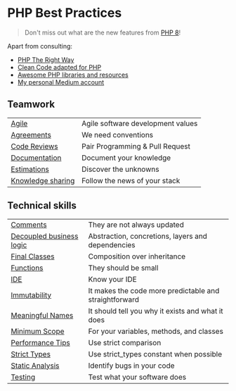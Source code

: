 # PHP Best Practices

> Don't miss out what are the new features from <a href="https://www.php.net/releases/8.0/en.php">PHP 8</a>!

Apart from consulting:

* [PHP The Right Way](https://phptherightway.com/)
* [Clean Code adapted for PHP](https://github.com/jupeter/clean-code-php)
* [Awesome PHP libraries and resources](https://github.com/ziadoz/awesome-php)
* [My personal Medium account](https://medium.com/@chemaclass/)

## Teamwork

<table class="red">
<tbody>
  <tr>
    <td><a href="/team-work/agile.md">Agile</a></td>
    <td>Agile software development values</td>
  </tr>
  <tr>
    <td><a href="/team-work/agreements.md">Agreements</a></td>
    <td>We need conventions</td>
  </tr>
  <tr>
    <td><a href="/team-work/code-reviews.md">Code Reviews</a></td>
    <td>Pair Programming & Pull Request</td>
  </tr>
  <tr>
    <td><a href="/team-work/documentation.md">Documentation</a></td>
    <td>Document your knowledge</td>
  </tr>
  <tr>
    <td><a href="/team-work/estimations.md">Estimations</a></td>
    <td>Discover the unknowns</td>
  </tr>
  <tr>
    <td><a href="/team-work/knowledge-sharing.md">Knowledge sharing</a></td>
    <td>Follow the news of your stack</td>
  </tr>
<tbody>
</table>

## Technical skills

<table>
<tbody>
  <tr>
    <td><a href="/technical-skills/comments.md">Comments</a></td>
    <td>They are not always updated</td>
  </tr>
  <tr>
    <td><a href="/technical-skills/decoupled-business-logic.md">Decoupled business logic</a></td>
    <td>Abstraction, concretions, layers and dependencies</td>
  </tr>
  <tr>
    <td><a href="/technical-skills/final-classes.md">Final Classes</a></td>
    <td>Composition over inheritance</td>
  </tr>
  <tr>
    <td><a href="/technical-skills/functions.md">Functions</a></td>
    <td>They should be small</td>
  </tr>
  <tr>
    <td><a href="/technical-skills/ide.md">IDE</a></td>
    <td>Know your IDE</td>
  </tr>
  <tr>
    <td><a href="/technical-skills/immutability.md">Immutability</a></td>
    <td>It makes the code more predictable and straightforward</td>
  </tr>
  <tr>
    <td><a href="/technical-skills/meaningful-names.md">Meaningful Names</a></td>
    <td>It should tell you why it exists and what it does</td>
  </tr>
  <tr>
    <td><a href="/technical-skills/minimum-scope.md">Minimum Scope</a></td>
    <td>For your variables, methods, and classes</td>
  </tr>
  <tr>
    <td><a href="/technical-skills/performance-tips.md">Performance Tips</a></td>
    <td>Use strict comparison</td>
  </tr>
  <tr>
    <td><a href="/technical-skills/strict-types.md">Strict Types</a></td>
    <td>Use strict_types constant when possible</td>
  </tr>
  <tr>
    <td><a href="/technical-skills/static-analysis.md">Static Analysis</a></td>
    <td>Identify bugs in your code</td>
  </tr>
  <tr>
    <td><a href="/technical-skills/testing.md">Testing</a></td>
    <td>Test what your software does</td>
  </tr>
</tbody>
</table>
